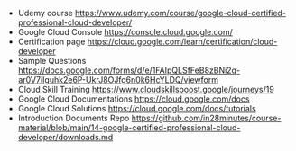 - Udemy course
https://www.udemy.com/course/google-cloud-certified-professional-cloud-developer/
- Google Cloud Console
https://console.cloud.google.com/
- Certification page
https://cloud.google.com/learn/certification/cloud-developer
- Sample Questions
https://docs.google.com/forms/d/e/1FAIpQLSfFeB8zBNi2q-ar0V7iIguhk2e6P-UkrJ8OJfg6n0k6HcYLDQ/viewform
- Cloud Skill Training
https://www.cloudskillsboost.google/journeys/19
- Google Cloud Documentations
https://cloud.google.com/docs
- Google Cloud Solutions
https://cloud.google.com/docs/tutorials
- Introduction Documents Repo
https://github.com/in28minutes/course-material/blob/main/14-google-certified-professional-cloud-developer/downloads.md